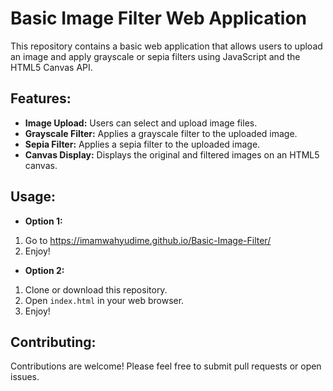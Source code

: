 # Basic Image Filter Web Application

This repository contains a basic web application that allows users to upload an image and apply grayscale or sepia filters using JavaScript and the HTML5 Canvas API.

## Features:

* **Image Upload:** Users can select and upload image files.
* **Grayscale Filter:** Applies a grayscale filter to the uploaded image.
* **Sepia Filter:** Applies a sepia filter to the uploaded image.
* **Canvas Display:** Displays the original and filtered images on an HTML5 canvas.

## Usage:
- **Option 1:**
1. Go to https://imamwahyudime.github.io/Basic-Image-Filter/
2. Enjoy!

- **Option 2:**
1.  Clone or download this repository.
2.  Open `index.html` in your web browser.
3.  Enjoy!


## Contributing:

Contributions are welcome! Please feel free to submit pull requests or open issues.
